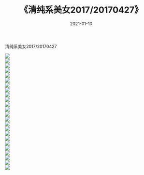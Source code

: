 ﻿---
layout: post
title:  《清纯系美女2017/20170427》
date:   2021-01-10
img: http://pic.660000.xyz/1:/清纯系美女/2017/20170427/000.jpg
categories: [美女, 清纯, 唯美]
---

清纯系美女2017/20170427

 ![](http://pic.660000.xyz/1:/清纯系美女/2017/20170427/001.png) <br>![](http://pic.660000.xyz/1:/清纯系美女/2017/20170427/002.png) <br>![](http://pic.660000.xyz/1:/清纯系美女/2017/20170427/003.png) <br>![](http://pic.660000.xyz/1:/清纯系美女/2017/20170427/004.png) <br>![](http://pic.660000.xyz/1:/清纯系美女/2017/20170427/005.png) <br>![](http://pic.660000.xyz/1:/清纯系美女/2017/20170427/006.png) <br>![](http://pic.660000.xyz/1:/清纯系美女/2017/20170427/007.png) <br>![](http://pic.660000.xyz/1:/清纯系美女/2017/20170427/008.png) <br>![](http://pic.660000.xyz/1:/清纯系美女/2017/20170427/009.png) <br>![](http://pic.660000.xyz/1:/清纯系美女/2017/20170427/010.png) <br>![](http://pic.660000.xyz/1:/清纯系美女/2017/20170427/011.png) <br>![](http://pic.660000.xyz/1:/清纯系美女/2017/20170427/012.png) <br>![](http://pic.660000.xyz/1:/清纯系美女/2017/20170427/013.png) <br>![](http://pic.660000.xyz/1:/清纯系美女/2017/20170427/014.png) <br>![](http://pic.660000.xyz/1:/清纯系美女/2017/20170427/015.png) <br>![](http://pic.660000.xyz/1:/清纯系美女/2017/20170427/016.png) <br>![](http://pic.660000.xyz/1:/清纯系美女/2017/20170427/017.png) <br>![](http://pic.660000.xyz/1:/清纯系美女/2017/20170427/018.png) <br>![](http://pic.660000.xyz/1:/清纯系美女/2017/20170427/019.png) <br>![](http://pic.660000.xyz/1:/清纯系美女/2017/20170427/020.png) <br>![](http://pic.660000.xyz/1:/清纯系美女/2017/20170427/021.png) <br>![](http://pic.660000.xyz/1:/清纯系美女/2017/20170427/022.png) <br>![](http://pic.660000.xyz/1:/清纯系美女/2017/20170427/023.png) <br>![](http://pic.660000.xyz/1:/清纯系美女/2017/20170427/024.png) <br>